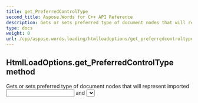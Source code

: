 ```yaml
---
title: get_PreferredControlType
second_title: Aspose.Words for C++ API Reference
description: Gets or sets preferred type of document nodes that will represent imported <input> and <select> elements. Default value is FormField. 
type: docs
weight: 0
url: /cpp/aspose.words.loading/htmlloadoptions/get_preferredcontroltype/
---
```

## HtmlLoadOptions.get_PreferredControlType method


Gets or sets preferred type of document nodes that will represent imported <input> and <select> elements. Default value is **FormField**.

